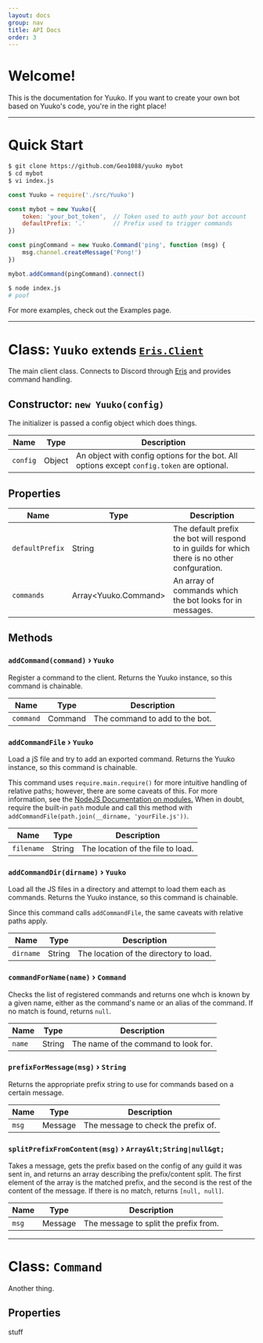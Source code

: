 ```yaml
---
layout: docs
group: nav
title: API Docs
order: 3
---
```

# Welcome!

This is the documentation for Yuuko. If you want to create your own bot based on Yuuko's code, you're in the right place!

---

# Quick Start

```bash
$ git clone https://github.com/Geo1088/yuuko mybot
$ cd mybot
$ vi index.js
```

```js
const Yuuko = require('./src/Yuuko')

const mybot = new Yuuko({
    token: 'your_bot_token',  // Token used to auth your bot account
    defaultPrefix: '.'        // Prefix used to trigger commands
})

const pingCommand = new Yuuko.Command('ping', function (msg) {
    msg.channel.createMessage('Pong!')
})

mybot.addCommand(pingCommand).connect()
```

```bash
$ node index.js
# poof
```

For more examples, check out the Examples page.

---

# Class: `Yuuko` <small>extends [`Eris.Client`](https://abal.moe/Eris/docs/Client)</small>

The main client class. Connects to Discord through [Eris](https://npmjs.com/package/eris) and provides command handling.

## Constructor: `new Yuuko(config)`

The initializer is passed a config object which does things.

Name | Type | Description
-----|------|------------
`config` | Object | An object with config options for the bot. All options except `config.token` are optional.

## Properties

Name | Type | Description
-----|------|------------
`defaultPrefix` | String | The default prefix the bot will respond to in guilds for which there is no other confguration.
`commands` | Array<Yuuko.Command> | An array of commands which the bot looks for in messages.

## Methods

### `addCommand(command)` &rsaquo; `Yuuko`

Register a command to the client. Returns the Yuuko instance, so this command is chainable.

Name | Type | Description
-----|------|------------
`command` | Command | The command to add to the bot.

### `addCommandFile` &rsaquo; `Yuuko`

Load a jS file and try to add an exported command. Returns the Yuuko instance, so this command is chainable.

This command uses `require.main.require()` for more intuitive handling of relative paths; however, there are some caveats of this. For more information, see the [NodeJS Documentation on modules.](https://nodejs.org/api/modules.html#modules_accessing_the_main_module) When in doubt, require the built-in `path` module and call this method with `addCommandFile(path.join(__dirname, 'yourFile.js'))`.

Name | Type | Description
-----|------|------------
`filename` | String | The location of the file to load.

### `addCommandDir(dirname)` &rsaquo; `Yuuko`

Load all the JS files in a directory and attempt to load them each as commands. Returns the Yuuko instance, so this command is chainable.

Since this command calls `addCommandFile`, the same caveats with relative paths apply.

Name | Type | Description
-----|------|------------
`dirname` | String | The location of the directory to load.

### `commandForName(name)` &rsaquo; `Command`

Checks the list of registered commands and returns one whch is known by a given name, either as the command's name or an alias of the command. If no match is found, returns `null`.

Name | Type | Description
-----|------|------------
`name` | String | The name of the command to look for.

### `prefixForMessage(msg)` &rsaquo; `String`

Returns the appropriate prefix string to use for commands based on a certain message.

Name | Type | Description
-----|------|------------
`msg` | Message | The message to check the prefix of.

### `splitPrefixFromContent(msg)` &rsaquo; `Array&lt;String|null&gt;`

Takes a message, gets the prefix based on the config of any guild it was sent in, and returns an array describing the prefix/content split. The first element of the array is the matched prefix, and the second is the rest of the content of the message. If there is no match, returns `[null, null]`.

Name | Type | Description
-----|------|------------
`msg` | Message | The message to split the prefix from.

---

# Class: `Command`

Another thing.

## Properties

stuff
